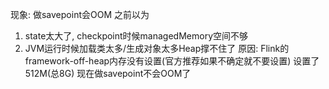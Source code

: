 现象: 做savepoint会OOM
之前以为
1. state太大了, checkpoint时候managedMemory空间不够
2. JVM运行时候加载类太多/生成对象太多Heap撑不住了
原因:
Flink的framework-off-heap内存没有设置(官方推荐如果不确定就不要设置)
设置了512M(总8G) 
现在做savepoint不会OOM了